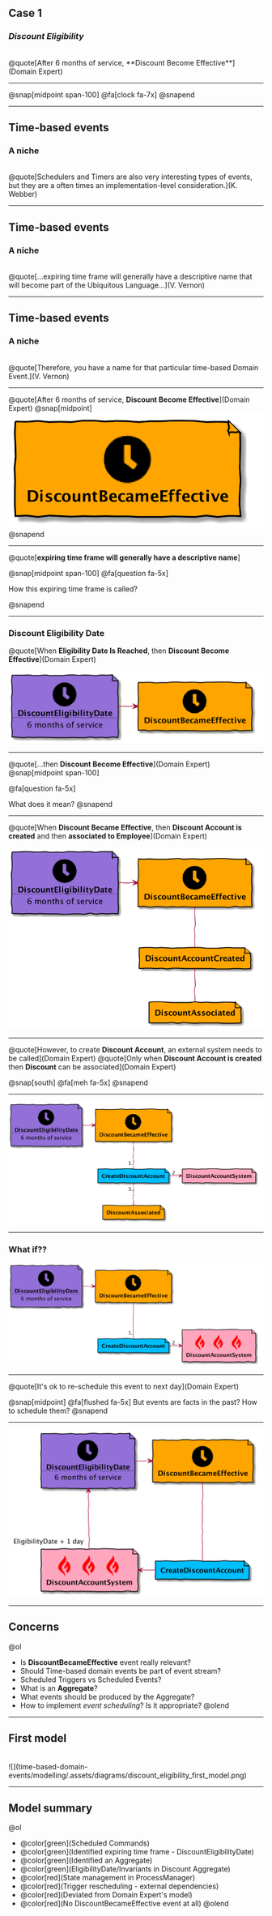 ## Case 1
### _Discount Eligibility_
<br/>
@quote[After 6 months of service, **Discount Become Effective**](Domain Expert)

---
@snap[midpoint span-100]
@fa[clock fa-7x]
@snapend

---
## Time-based events
### A niche
<br/>
@quote[Schedulers and Timers are also very interesting types of events, but they are a often times an implementation-level consideration.](K. Webber)

---
## Time-based events
### A niche
<br/>
@quote[...expiring time frame will generally have a descriptive name that will become part of the Ubiquitous Language...](V. Vernon)

---
## Time-based events
### A niche
<br/>
@quote[Therefore, you have a name for that particular time-based Domain Event.](V. Vernon)
  

---
@quote[After 6 months of service, **Discount Become Effective**](Domain Expert)
@snap[midpoint]
![](time-based-domain-events/modelling/.assets/diagrams/discount_became_effective.png)
@snapend

---
@quote[**expiring time frame will generally have a descriptive name**] 

@snap[midpoint span-100]
@fa[question fa-5x]

How this expiring time frame is called?

@snapend

---
### Discount Eligibility Date
@quote[When **Eligibility Date Is Reached**, then **Discount Become Effective**](Domain Expert)

![](time-based-domain-events/modelling/.assets/diagrams/discount_eligibility_date.png)

---
@quote[...then **Discount Become Effective**](Domain Expert)
@snap[midpoint span-100]

@fa[question fa-5x]

What does it mean?
@snapend

---
@quote[When **Discount Became Effective**, then **Discount Account is created** and then **associated to Employee**](Domain Expert)


![](time-based-domain-events/modelling/.assets/diagrams/discount_account_association.png)

---
@quote[However, to create **Discount Account**, an external system needs to be called](Domain Expert)
@quote[Only when **Discount Account is created** then **Discount** can be associated](Domain Expert)

@snap[south]
@fa[meh fa-5x]
@snapend


---

![](time-based-domain-events/modelling/.assets/diagrams/external_system.png)


---
### What if??
![](time-based-domain-events/modelling/.assets/diagrams/external_system_crash.png)

---
@quote[It's ok to re-schedule this event to next day](Domain Expert)

@snap[midpoint]
@fa[flushed fa-5x]
But events are facts in the past? How to schedule them? 
@snapend

---
![](time-based-domain-events/modelling/.assets/diagrams/external_system_retry.png)


---
## Concerns
@ol
- Is **DiscountBecameEffective** event really relevant?
- Should Time-based domain events be part of event stream?
- Scheduled Triggers vs Scheduled Events?
- What is an **Aggregate**?
- What events should be produced by the Aggregate?
- How to implement _event scheduling_? Is it appropriate?
@olend

---
## First model
<br/>
![](time-based-domain-events/modelling/.assets/diagrams/discount_eligibility_first_model.png)


---
## Model summary
@ol
- @color[green](Scheduled Commands)
- @color[green](Identified expiring time frame - DiscountEligibilityDate)
- @color[green](Identified an Aggregate)
- @color[green](EligibilityDate/Invariants in Discount Aggregate)
- @color[red](State management in ProcessManager)
- @color[red](Trigger rescheduling - external dependencies)
- @color[red](Deviated from Domain Expert's model)
- @color[red](No DiscountBecameEffective event at all)
@olend
